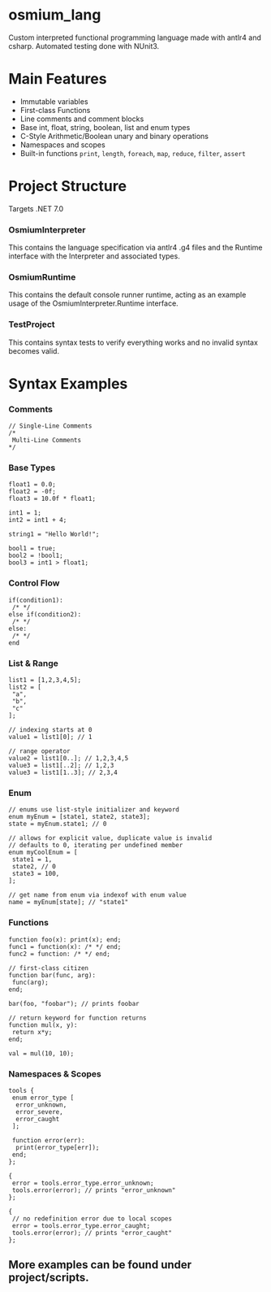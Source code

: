 # osmium_lang
Custom interpreted functional programming language made with antlr4 and csharp.
Automated testing done with NUnit3.

# Main Features
- Immutable variables
- First-class Functions
- Line comments and comment blocks
- Base int, float, string, boolean, list and enum types
- C-Style Arithmetic/Boolean unary and binary operations
- Namespaces and scopes
- Built-in functions `print`, `length`, `foreach`, `map`, `reduce`, `filter`, `assert`

# Project Structure
Targets .NET 7.0

### OsmiumInterpreter
This contains the language specification via antlr4 .g4 files and the Runtime interface with the Interpreter and associated types.

### OsmiumRuntime
This contains the default console runner runtime, acting as an example usage of the OsmiumInterpreter.Runtime interface.

### TestProject
This contains syntax tests to verify everything works and no invalid syntax becomes valid.

# Syntax Examples

### Comments
```
// Single-Line Comments
/*
 Multi-Line Comments
*/
```

### Base Types
```
float1 = 0.0;
float2 = -0f;
float3 = 10.0f * float1;

int1 = 1;
int2 = int1 + 4;

string1 = "Hello World!";

bool1 = true;
bool2 = !bool1;
bool3 = int1 > float1;
```

### Control Flow
```
if(condition1):
 /* */
else if(condition2):
 /* */
else:
 /* */
end
```

### List & Range
```
list1 = [1,2,3,4,5];
list2 = [
 "a",
 "b",
 "c"
];

// indexing starts at 0
value1 = list1[0]; // 1

// range operator
value2 = list1[0..]; // 1,2,3,4,5
value3 = list1[..2]; // 1,2,3
value3 = list1[1..3]; // 2,3,4
```

### Enum
```
// enums use list-style initializer and keyword
enum myEnum = [state1, state2, state3];
state = myEnum.state1; // 0

// allows for explicit value, duplicate value is invalid
// defaults to 0, iterating per undefined member
enum myCoolEnum = [
 state1 = 1,
 state2, // 0
 state3 = 100,
];

// get name from enum via indexof with enum value
name = myEnum[state]; // "state1"
```
### Functions
```
function foo(x): print(x); end;
func1 = function(x): /* */ end;
func2 = function: /* */ end;

// first-class citizen
function bar(func, arg):
 func(arg);
end;

bar(foo, "foobar"); // prints foobar

// return keyword for function returns
function mul(x, y):
 return x*y;
end;

val = mul(10, 10);
```

### Namespaces & Scopes
```
tools {
 enum error_type [
  error_unknown,
  error_severe,
  error_caught
 ];

 function error(err): 
  print(error_type[err]); 
 end;
};

{
 error = tools.error_type.error_unknown;
 tools.error(error); // prints "error_unknown"
};

{
 // no redefinition error due to local scopes
 error = tools.error_type.error_caught;
 tools.error(error); // prints "error_caught"
};
```

## More examples can be found under project/scripts.



